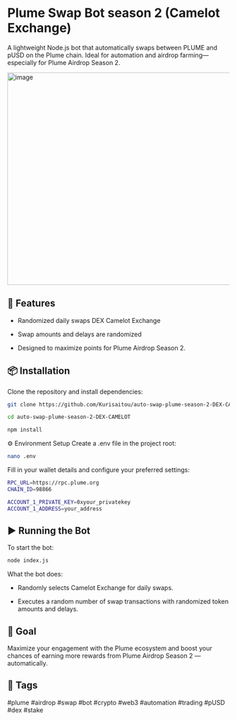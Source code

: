 # Plume Swap Bot season 2 (Camelot Exchange)
A lightweight Node.js bot that automatically swaps between PLUME and pUSD on the Plume chain. Ideal for automation and airdrop farming—especially for Plume Airdrop Season 2.

<img width="875" height="481" alt="image" src="https://github.com/user-attachments/assets/c9cf6228-cf2c-4775-92f7-c42e8435eea3" />

## 🚀 Features
- Randomized daily swaps DEX Camelot Exchange

- Swap amounts and delays are randomized

- Designed to maximize points for Plume Airdrop Season 2.

## 📦 Installation
Clone the repository and install dependencies:

```bash
git clone https://github.com/Kurisaitou/auto-swap-plume-season-2-DEX-CAMELOT.git
```
```bash
cd auto-swap-plume-season-2-DEX-CAMELOT
```
```bash
npm install
```

⚙️ Environment Setup
Create a .env file in the project root:
```bash
nano .env
```
Fill in your wallet details and configure your preferred settings:
```bash
RPC_URL=https://rpc.plume.org
CHAIN_ID=98866

ACCOUNT_1_PRIVATE_KEY=0xyour_privatekey
ACCOUNT_1_ADDRESS=your_address
```

## ▶️ Running the Bot
To start the bot:
```bash
node index.js
```
What the bot does:

- Randomly selects Camelot Exchange for daily swaps.

- Executes a random number of swap transactions with randomized token amounts and delays.


## 🎯 Goal
Maximize your engagement with the Plume ecosystem and boost your chances of earning more rewards from Plume Airdrop Season 2 — automatically.

## 🔖 Tags
#plume #airdrop #swap #bot #crypto #web3 #automation #trading #pUSD #dex #stake 
